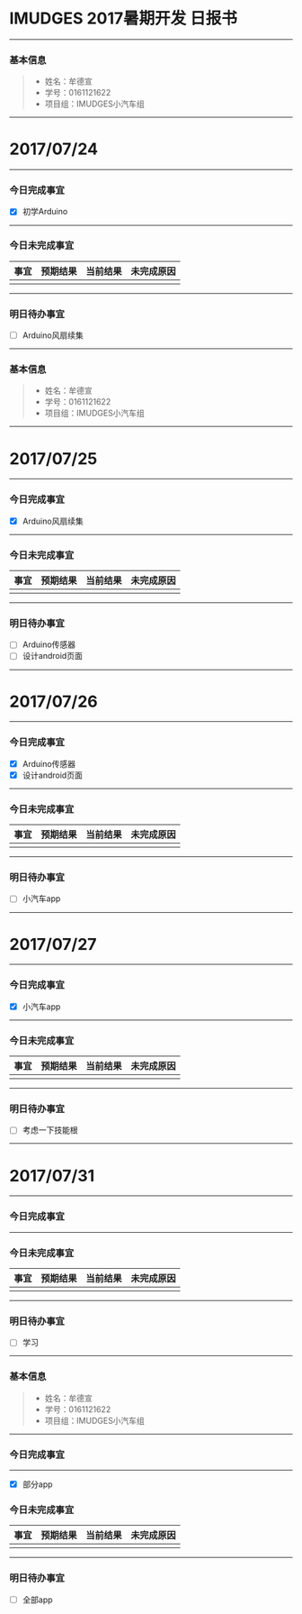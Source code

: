 # IMUDGES 2017暑期开发 日报书
-------


### 基本信息
> * 姓名：牟德宣
> * 学号：0161121622
> * 项目组：IMUDGES小汽车组

-------


# 2017/07/24

-------

### 今日完成事宜
- [x]  初学Arduino
-----
### 今日未完成事宜


| 事宜     |预期结果| 当前结果  | 未完成原因   | 
| --------   | -----:  | -----:  | :----:  |
|    |   |   |   |


------
### 明日待办事宜
- [ ] Arduino风扇续集
-------
### 基本信息
> * 姓名：牟德宣
> * 学号：0161121622
> * 项目组：IMUDGES小汽车组

-------


# 2017/07/25

-------

### 今日完成事宜
- [x]  Arduino风扇续集
-----
### 今日未完成事宜


| 事宜     |预期结果| 当前结果  | 未完成原因   | 
| --------   | -----:  | -----:  | :----:  |
|    |   |   |   |


------
### 明日待办事宜
- [ ] Arduino传感器
- [ ] 设计android页面
-------

# 2017/07/26

-------

### 今日完成事宜
- [x] Arduino传感器
- [x] 设计android页面
-----
### 今日未完成事宜


| 事宜     |预期结果| 当前结果  | 未完成原因   | 
| --------   | -----:  | -----:  | :----:  |
|    |   |   |   |


------
### 明日待办事宜
- [ ] 小汽车app
-------

# 2017/07/27

-------

### 今日完成事宜
- [x]  小汽车app
-----
### 今日未完成事宜


| 事宜     |预期结果| 当前结果  | 未完成原因   | 
| --------   | -----:  | -----:  | :----:  |
|    |   |   |   |


------
### 明日待办事宜
- [ ] 考虑一下技能根
-------

# 2017/07/31

-------

### 今日完成事宜
-----
### 今日未完成事宜


| 事宜     |预期结果| 当前结果  | 未完成原因   | 
| --------   | -----:  | -----:  | :----:  |
|    |   |   |   |


------
### 明日待办事宜
- [ ] 学习
-------
### 基本信息
> * 姓名：牟德宣
> * 学号：0161121622
> * 项目组：IMUDGES小汽车组

-------
### 今日完成事宜
-----
- [x]  部分app
### 今日未完成事宜


| 事宜     |预期结果| 当前结果  | 未完成原因   | 
| --------   | -----:  | -----:  | :----:  |
|    |   |   |   |


------
### 明日待办事宜
- [ ] 全部app
